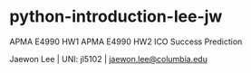 # python-introduction-lee-jw
APMA E4990 HW1
APMA E4990 HW2
ICO Success Prediction

Jaewon Lee | UNI: jl5102 | jaewon.lee@columbia.edu
